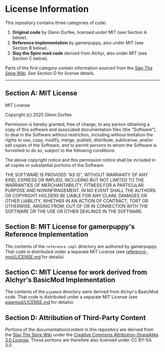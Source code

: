 # License Information

This repository contains three categories of code:

1. **Original code** by Glenn Durfee, licensed under MIT (see Section A below).
2. **Reference implementation** by gamerpuppy, also under MIT (see Section B below).
3. **Slay the Spire mod code** derived from Alchyr, also under MIT (see Section C below). 

Parts of the first category contain information sourced from the
[Slay The Spire Wiki](https://slay-the-spire.fandom.com/wiki/Slay_the_Spire_Wiki). See Section D
for license details.


---


## Section A: MIT License

MIT License

Copyright (c) 2025 Glenn Durfee

Permission is hereby granted, free of charge, to any person obtaining a copy
of this software and associated documentation files (the "Software"), to deal
in the Software without restriction, including without limitation the rights
to use, copy, modify, merge, publish, distribute, sublicense, and/or sell
copies of the Software, and to permit persons to whom the Software is
furnished to do so, subject to the following conditions:

The above copyright notice and this permission notice shall be included in all
copies or substantial portions of the Software.

THE SOFTWARE IS PROVIDED "AS IS", WITHOUT WARRANTY OF ANY KIND, EXPRESS OR
IMPLIED, INCLUDING BUT NOT LIMITED TO THE WARRANTIES OF MERCHANTABILITY,
FITNESS FOR A PARTICULAR PURPOSE AND NONINFRINGEMENT. IN NO EVENT SHALL THE
AUTHORS OR COPYRIGHT HOLDERS BE LIABLE FOR ANY CLAIM, DAMAGES OR OTHER
LIABILITY, WHETHER IN AN ACTION OF CONTRACT, TORT OR OTHERWISE, ARISING FROM,
OUT OF OR IN CONNECTION WITH THE SOFTWARE OR THE USE OR OTHER DEALINGS IN THE
SOFTWARE.

## Section B: MIT License for gamerpuppy's Reference Implementation

The contents of the `reference-impl` directory are authored by gamerpuppy.
That code is distributed under a separate MIT License 
(see [reference-impl/LICENSE.md](reference-impl/LICENSE.md) for details).

## Section C: MIT License for work derived from Alchyr's BasicMod Implementation

The contents of the `pipemod` directory were derived from Alchyr's BasicMod code. 
That code is distributed under a separate MIT License 
(see [pipemod/LICENSE.md](pipemod/LICENSE.md) for details).

## Section D: Attribution of Third-Party Content

Portions of the documentation/content in this repository are derived from the 
[Slay The Spire Wiki](https://slay-the-spire.fandom.com/wiki/Slay_the_Spire_Wiki) 
under the [Creative Commons Attribution-ShareAlike 3.0 License](https://creativecommons.org/licenses/by-sa/3.0/). 
Those portions are therefore also licensed under CC BY-SA 3.0.
